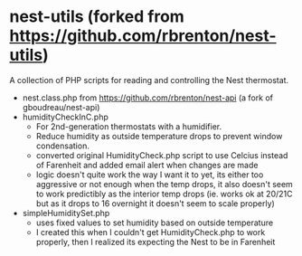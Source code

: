 nest-utils (forked from https://github.com/rbrenton/nest-utils)
==========

A collection of PHP scripts for reading and controlling the Nest thermostat.
- nest.class.php from https://github.com/rbrenton/nest-api (a fork of gboudreau/nest-api)
- humidityCheckInC.php 
  - For 2nd-generation thermostats with a humidifier.  
  - Reduce humidity as outside temperature drops to prevent window condensation.
  - converted original HumidityCheck.php script to use Celcius instead of Farenheit and added email alert when changes are made
  - logic doesn't quite work the way I want it to yet, its either too aggressive or not enough when the temp drops, it also doesn't seem to work predictibly as the interior temp drops (ie. works ok at 20/21C but as it drops to 16 overnight it doesn't seem to scale properly)
- simpleHumiditySet.php
  - uses fixed values to set humidity based on outside temperature
  - I created this when I couldn't get HumidityCheck.php to work properly, then I realized its expecting the Nest to be in Farenheit
